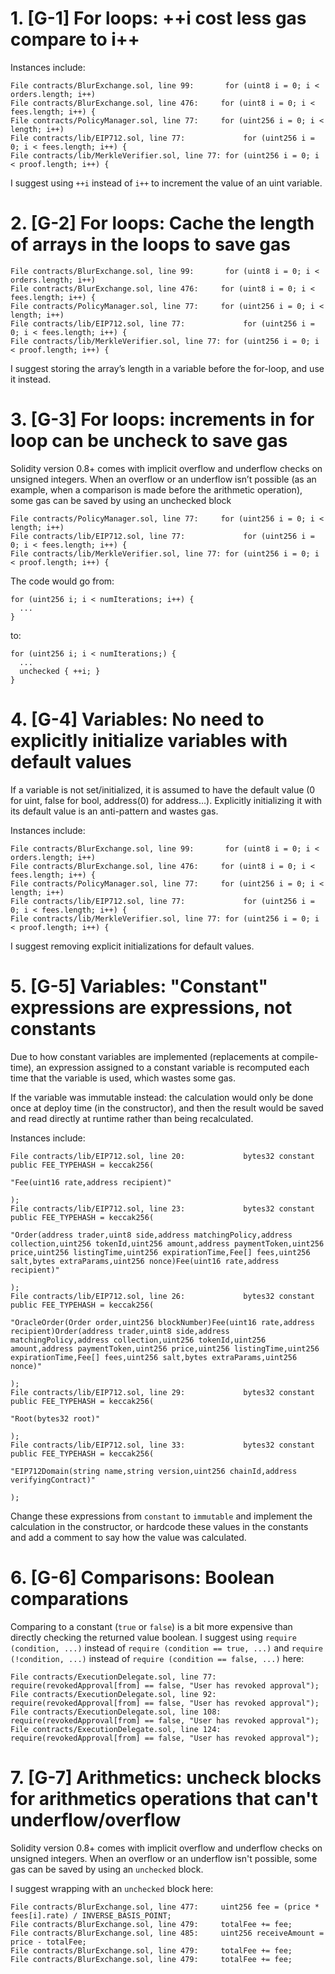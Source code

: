 # 1. [G-1] For loops: ++i  cost less gas compare to i++

Instances include:

    File contracts/BlurExchange.sol, line 99:       for (uint8 i = 0; i < orders.length; i++)
    File contracts/BlurExchange.sol, line 476:     for (uint8 i = 0; i < fees.length; i++) {
    File contracts/PolicyManager.sol, line 77:     for (uint256 i = 0; i < length; i++)
    File contracts/lib/EIP712.sol, line 77:             for (uint256 i = 0; i < fees.length; i++) {
    File contracts/lib/MerkleVerifier.sol, line 77: for (uint256 i = 0; i < proof.length; i++) {

I suggest using `++i` instead of `i++` to increment the value of an uint variable.

# 2. [G-2] For loops: Cache the length of arrays in the loops to save gas

    File contracts/BlurExchange.sol, line 99:       for (uint8 i = 0; i < orders.length; i++)
    File contracts/BlurExchange.sol, line 476:     for (uint8 i = 0; i < fees.length; i++) {
    File contracts/PolicyManager.sol, line 77:     for (uint256 i = 0; i < length; i++)
    File contracts/lib/EIP712.sol, line 77:             for (uint256 i = 0; i < fees.length; i++) {
    File contracts/lib/MerkleVerifier.sol, line 77: for (uint256 i = 0; i < proof.length; i++) {

I suggest storing the array’s length in a variable before the for-loop, and use it instead.

# 3. [G-3] For loops: increments in for loop can be uncheck to save gas

Solidity version 0.8+ comes with implicit overflow and underflow checks on unsigned integers. When an overflow or an underflow isn’t possible (as an example, when a comparison is made before the arithmetic operation), some gas can be saved by using an unchecked block

    File contracts/PolicyManager.sol, line 77:     for (uint256 i = 0; i < length; i++)
    File contracts/lib/EIP712.sol, line 77:             for (uint256 i = 0; i < fees.length; i++) {
    File contracts/lib/MerkleVerifier.sol, line 77: for (uint256 i = 0; i < proof.length; i++) {

The code would go from:

    for (uint256 i; i < numIterations; i++) { 
      ...
    }

to:

    for (uint256 i; i < numIterations;) { 
      ...
      unchecked { ++i; }  
    }

# 4. [G-4] Variables: No need to explicitly initialize variables with default values

If a variable is not set/initialized, it is assumed to have the default value (0 for uint, false for bool, address(0) for address…). Explicitly initializing it with its default value is an anti-pattern and wastes gas.

Instances include:

    File contracts/BlurExchange.sol, line 99:       for (uint8 i = 0; i < orders.length; i++)
    File contracts/BlurExchange.sol, line 476:     for (uint8 i = 0; i < fees.length; i++) {
    File contracts/PolicyManager.sol, line 77:     for (uint256 i = 0; i < length; i++)
    File contracts/lib/EIP712.sol, line 77:             for (uint256 i = 0; i < fees.length; i++) {
    File contracts/lib/MerkleVerifier.sol, line 77: for (uint256 i = 0; i < proof.length; i++) {

I suggest removing explicit initializations for default values.

# 5. [G-5] Variables: "Constant" expressions are expressions, not constants

Due to how constant variables are implemented (replacements at compile-time), an expression assigned to a constant variable is recomputed each time that the variable is used, which wastes some gas.

If the variable was immutable instead: the calculation would only be done once at deploy time (in the constructor), and then the result would be saved and read directly at runtime rather than being recalculated.

Instances include:

    File contracts/lib/EIP712.sol, line 20:             bytes32 constant public FEE_TYPEHASH = keccak256(
                                                                                       "Fee(uint16 rate,address recipient)"
                                                                          );
    File contracts/lib/EIP712.sol, line 23:             bytes32 constant public FEE_TYPEHASH = keccak256(
                                                                                       "Order(address trader,uint8 side,address matchingPolicy,address collection,uint256 tokenId,uint256 amount,address paymentToken,uint256 price,uint256 listingTime,uint256 expirationTime,Fee[] fees,uint256 salt,bytes extraParams,uint256 nonce)Fee(uint16 rate,address recipient)"
                                                                          );
    File contracts/lib/EIP712.sol, line 26:             bytes32 constant public FEE_TYPEHASH = keccak256(
                                                                                       "OracleOrder(Order order,uint256 blockNumber)Fee(uint16 rate,address recipient)Order(address trader,uint8 side,address matchingPolicy,address collection,uint256 tokenId,uint256 amount,address paymentToken,uint256 price,uint256 listingTime,uint256 expirationTime,Fee[] fees,uint256 salt,bytes extraParams,uint256 nonce)"
                                                                          );
    File contracts/lib/EIP712.sol, line 29:             bytes32 constant public FEE_TYPEHASH = keccak256(
                                                                                       "Root(bytes32 root)"
                                                                          );
    File contracts/lib/EIP712.sol, line 33:             bytes32 constant public FEE_TYPEHASH = keccak256(
                                                                                       "EIP712Domain(string name,string version,uint256 chainId,address verifyingContract)"
                                                                          );

Change these expressions from `constant` to `immutable` and implement the calculation in the constructor, or hardcode these values in the constants and add a comment to say how the value was calculated.

# 6. [G-6] Comparisons: Boolean comparations

Comparing to a constant (`true` or `false`) is a bit more expensive than directly checking the returned value boolean. I suggest using `require (condition, ...)` instead of `require (condition == true, ...)` and `require (!condition, ...)` instead of `require (condition == false, ...)` here:

    File contracts/ExecutionDelegate.sol, line 77:     require(revokedApproval[from] == false, "User has revoked approval");
    File contracts/ExecutionDelegate.sol, line 92:     require(revokedApproval[from] == false, "User has revoked approval");
    File contracts/ExecutionDelegate.sol, line 108:     require(revokedApproval[from] == false, "User has revoked approval");
    File contracts/ExecutionDelegate.sol, line 124:     require(revokedApproval[from] == false, "User has revoked approval");

# 7. [G-7] Arithmetics: uncheck blocks for arithmetics operations that can't underflow/overflow

Solidity version 0.8+ comes with implicit overflow and underflow checks on unsigned integers. When an overflow or an underflow isn't possible, some gas can be saved by using an `unchecked` block.

I suggest wrapping with an `unchecked` block here:

    File contracts/BlurExchange.sol, line 477:     uint256 fee = (price * fees[i].rate) / INVERSE_BASIS_POINT;
    File contracts/BlurExchange.sol, line 479:     totalFee += fee;
    File contracts/BlurExchange.sol, line 485:     uint256 receiveAmount = price - totalFee;
    File contracts/BlurExchange.sol, line 479:     totalFee += fee;
    File contracts/BlurExchange.sol, line 479:     totalFee += fee;

